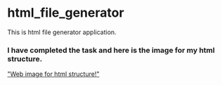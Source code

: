 # html_file_generator
This is html file generator application.

### I have completed the task and here is the image for my html structure.
["Web image for html structure!"](image.jpg)

